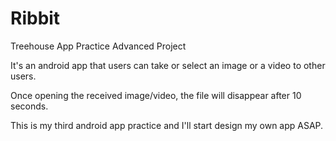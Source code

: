 Ribbit
======

Treehouse App Practice Advanced Project

It's an android app that users can take or select an image or a video to other users.

Once opening the received image/video, the file will disappear after 10 seconds.

This is my third android app practice and I'll start design my own app ASAP.
